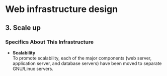 # Web infrastructure design

## 3. Scale up

### Specifics About This Infrastructure

- **Scalability** <br />
To promote scalability, each of the major components (web server, application server, and database servers) have been moved to separate GNU/Linux servers.
